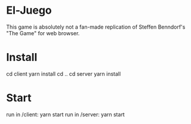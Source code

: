 # El-Juego
This game is absolutely not a fan-made replication of Steffen Benndorf's "The Game" for web browser.

# Install
cd client
yarn install
cd ..
cd server
yarn install

# Start
run in /client: yarn start
run in /server: yarn start

